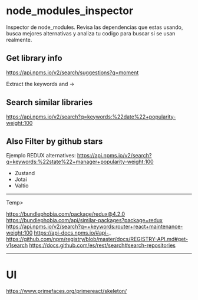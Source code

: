 # node_modules_inspector
Inspector de node_modules. Revisa las dependencias que estas usando, busca mejores alternativas y analiza tu codigo para buscar si se usan realmente.

## Get library info
https://api.npms.io/v2/search/suggestions?q=moment

Extract the keywords and ->

## Search similar libraries
https://api.npms.io/v2/search?q=keywords:%22date%22+popularity-weight:100

## Also Filter by github stars

Ejemplo REDUX alternatives:
https://api.npms.io/v2/search?q=keywords:%22state%22+manager+popularity-weight:100
- Zustand
- Jotai
- Valtio


----

Temp>

https://bundlephobia.com/package/redux@4.2.0
https://bundlephobia.com/api/similar-packages?package=redux
https://api.npms.io/v2/search?q=+keywords:router+react+maintenance-weight:100
https://api-docs.npms.io/#api-_
https://github.com/npm/registry/blob/master/docs/REGISTRY-API.md#get-v1search
https://docs.github.com/es/rest/search#search-repositories


---

# UI
https://www.primefaces.org/primereact/skeleton/
